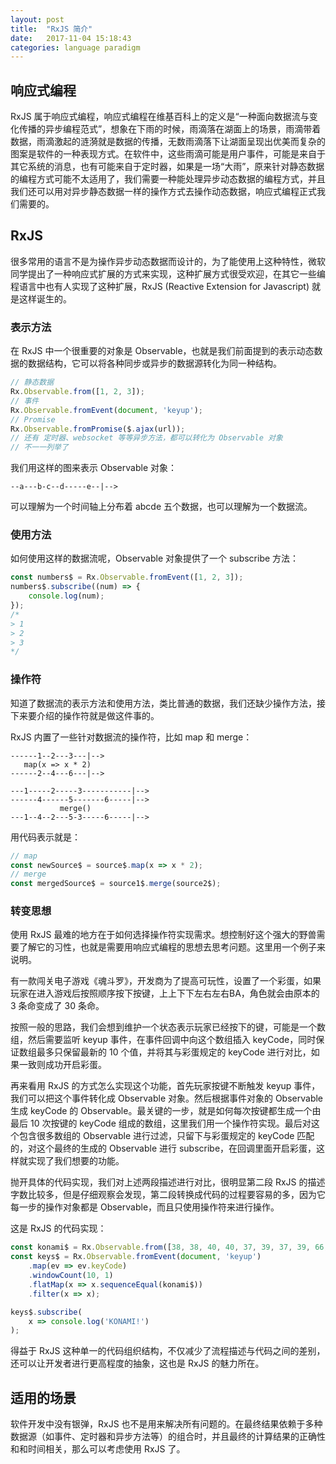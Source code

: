 ```yaml
---
layout: post
title:  "RxJS 简介"
date:   2017-11-04 15:18:43
categories: language paradigm
---
```



## 响应式编程

RxJS 属于响应式编程，响应式编程在维基百科上的定义是“一种面向数据流与变化传播的异步编程范式”，想象在下雨的时候，雨滴落在湖面上的场景，雨滴带着数据，雨滴激起的涟漪就是数据的传播，无数雨滴落下让湖面呈现出优美而复杂的图案是软件的一种表现方式。在软件中，这些雨滴可能是用户事件，可能是来自于其它系统的消息，也有可能来自于定时器，如果是一场“大雨”，原来针对静态数据的编程方式可能不太适用了，我们需要一种能处理异步动态数据的编程方式，并且我们还可以用对异步静态数据一样的操作方式去操作动态数据，响应式编程正式我们需要的。

## RxJS

很多常用的语言不是为操作异步动态数据而设计的，为了能使用上这种特性，微软同学提出了一种响应式扩展的方式来实现，这种扩展方式很受欢迎，在其它一些编程语言中也有人实现了这种扩展，RxJS (Reactive Extension for Javascript) 就是这样诞生的。

### 表示方法

在 RxJS 中一个很重要的对象是 Observable，也就是我们前面提到的表示动态数据的数据结构，它可以将各种同步或异步的数据源转化为同一种结构。

``` js
// 静态数据
Rx.Observable.from([1, 2, 3]);
// 事件
Rx.Observable.fromEvent(document, 'keyup');
// Promise
Rx.Observable.fromPromise($.ajax(url));
// 还有 定时器、websocket 等等异步方法，都可以转化为 Observable 对象
// 不一一列举了
```

我们用这样的图来表示 Observable 对象：

```
--a---b-c--d-----e--|-->
```

可以理解为一个时间轴上分布着 abcde 五个数据，也可以理解为一个数据流。

### 使用方法

如何使用这样的数据流呢，Observable 对象提供了一个 subscribe 方法：

``` js
const numbers$ = Rx.Observable.fromEvent([1, 2, 3]);
numbers$.subscribe((num) => {
    console.log(num);
});
/*
> 1
> 2
> 3
*/
```

### 操作符

知道了数据流的表示方法和使用方法，类比普通的数据，我们还缺少操作方法，接下来要介绍的操作符就是做这件事的。

RxJS 内置了一些针对数据流的操作符，比如 map 和 merge：

```
------1--2---3---|-->
   map(x => x * 2)
------2--4---6---|-->

---1-----2-----3-----------|-->
------4------5-------6-----|-->
           merge()
---1--4--2---5-3-----6-----|-->
```

用代码表示就是：

``` js
// map
const newSource$ = source$.map(x => x * 2);
// merge
const mergedSource$ = source1$.merge(source2$);
```

### 转变思想

使用 RxJS 最难的地方在于如何选择操作符实现需求。想控制好这个强大的野兽需要了解它的习性，也就是需要用响应式编程的思想去思考问题。这里用一个例子来说明。

有一款闯关电子游戏《魂斗罗》，开发商为了提高可玩性，设置了一个彩蛋，如果玩家在进入游戏后按照顺序按下按键，上上下下左右左右BA，角色就会由原本的 3 条命变成了 30 条命。

按照一般的思路，我们会想到维护一个状态表示玩家已经按下的键，可能是一个数组，然后需要监听 keyup 事件，在事件回调中向这个数组插入 keyCode，同时保证数组最多只保留最新的 10 个值，并将其与彩蛋规定的 keyCode 进行对比，如果一致则成功开启彩蛋。

再来看用 RxJS 的方式怎么实现这个功能，首先玩家按键不断触发 keyup 事件，我们可以把这个事件转化成 Observable 对象。然后根据事件对象的 Observable 生成 keyCode 的 Observable。最关键的一步，就是如何每次按键都生成一个由最后 10 次按键的 keyCode 组成的数组，这里我们用一个操作符实现。最后对这个包含很多数组的 Observable 进行过滤，只留下与彩蛋规定的 keyCode 匹配的，对这个最终的生成的 Observable 进行 subscribe，在回调里面开启彩蛋，这样就实现了我们想要的功能。

抛开具体的代码实现，我们对上述两段描述进行对比，很明显第二段 RxJS 的描述字数比较多，但是仔细观察会发现，第二段转换成代码的过程要容易的多，因为它每一步的操作对象都是 Observable，而且只使用操作符来进行操作。

这是 RxJS 的代码实现：

``` js
const konami$ = Rx.Observable.from([38, 38, 40, 40, 37, 39, 37, 39, 66, 65])
const keys$ = Rx.Observable.fromEvent(document, 'keyup')
    .map(ev => ev.keyCode)
    .windowCount(10, 1)
    .flatMap(x => x.sequenceEqual(konami$))
    .filter(x => x);

keys$.subscribe(
    x => console.log('KONAMI!')
);
```

得益于 RxJS 这种单一的代码组织结构，不仅减少了流程描述与代码之间的差别，还可以让开发者进行更高程度的抽象，这也是 RxJS 的魅力所在。

## 适用的场景

软件开发中没有银弹，RxJS 也不是用来解决所有问题的。在最终结果依赖于多种数据源（如事件、定时器和异步方法等）的组合时，并且最终的计算结果的正确性和和时间相关，那么可以考虑使用 RxJS 了。
